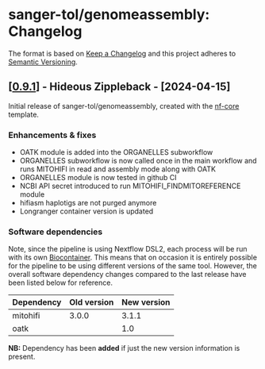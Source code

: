 # sanger-tol/genomeassembly: Changelog

The format is based on [Keep a Changelog](https://keepachangelog.com/en/1.0.0/)
and this project adheres to [Semantic Versioning](https://semver.org/spec/v2.0.0.html).

## [[0.9.1](https://github.com/sanger-tol/genomeassembly/releases/tag/0.9.1)] - Hideous Zippleback - [2024-04-15]

Initial release of sanger-tol/genomeassembly, created with the [nf-core](https://nf-co.re/) template.

### Enhancements & fixes

- OATK module is added into the ORGANELLES subworkflow
- ORGANELLES subworkflow is now called once in the main workflow and runs MITOHIFI in read and assembly mode along with OATK
- ORGANELLES module is now tested in github CI
- NCBI API secret introduced to run MITOHIFI_FINDMITOREFERENCE module
- hifiasm haplotigs are not purged anymore
- Longranger container version is updated

### Software dependencies

Note, since the pipeline is using Nextflow DSL2, each process will be run with its own [Biocontainer](https://biocontainers.pro/#/registry). This means that on occasion it is entirely possible for the pipeline to be using different versions of the same tool. However, the overall software dependency changes compared to the last release have been listed below for reference.

| Dependency | Old version | New version |
| ---------- | ----------- | ----------- |
| mitohifi   | 3.0.0       | 3.1.1       |
| oatk       |             | 1.0         |

**NB:** Dependency has been **added** if just the new version information is present.
